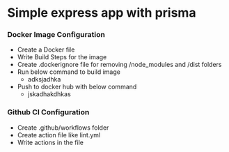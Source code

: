# Simple express app with prisma

### Docker Image Configuration
 - Create a Docker file
 - Write Build Steps for the image
 - Create .dockerignore file for removing /node_modules and /dist folders
 - Run below command to build image
    - adksjadhka
 - Push to docker hub with below command
    - jskadhakdhkas

### Github CI Configuration
- Create .github/workflows folder
- Create action file like lint.yml
- Write actions in the file